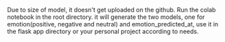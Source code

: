 Due to size of model, it doesn't get uploaded on the github. Run the colab notebook in the root directory. it will generate the two models, one for emotion(positive, negative and neutral) and emotion_predicted_at, use it in the flask app directory or your personal project according to needs.
